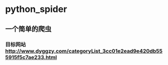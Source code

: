 # python_spider

## 一个简单的爬虫

### 目标网站 http://www.dyggzy.com/categoryList_3cc01e2ead9e420db555915f5c7ae233.html
